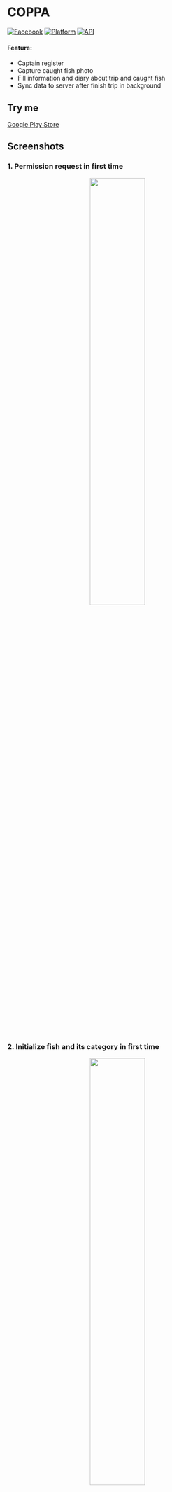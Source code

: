 # COPPA
[![Facebook](https://img.shields.io/badge/Facebook-tx.trongnghia98-blue.svg)](https://www.facebook.com/tx.trongnghia98)
[![Platform](https://img.shields.io/badge/platform-android-green.svg)](http://developer.android.com/index.html)
[![API](https://img.shields.io/badge/API-16%2B-brightgreen.svg?style=flat)](https://android-arsenal.com/api?level=16)
#### Feature:
* Captain register
* Capture caught fish photo
* Fill information and diary about trip and caught fish
* Sync data to server after finish trip in background

## Try me
[Google Play Store](https://play.google.com/store/apps/details?id=com.blogspot.tndev1403.Coppa)

## Screenshots
### 1. Permission request in first time
<p align="center">
	<img src="screenshots/1.jpg" width="50%">
</p>

### 2. Initialize fish and its category in first time
<p align="center">
	<img src="screenshots/2.jpg" width="50%">
</p>

### 3. Request information of captain
<p align="center">
	<img src="screenshots/3.jpg" width="50%">
</p>

### 4. Wait confirm from captain
<p align="center">
	<img src="screenshots/4.jpg" width="50%">
</p>

### 5. Home screen in first time (Only show create new trip button)
<p align="center">
	<img src="screenshots/5.jpg" width="50%">
</p>

### 6. Wait confirm from captain
<p align="center">
	<img src="screenshots/6.jpg" width="50%">
</p>

### 7. Create trip success
<p align="center">
	<img src="screenshots/7.jpg" width="50%">
</p>

### 8. Show on fish category in system
<p align="center">
	<img src="screenshots/8.jpg" width="50%">
</p>

### 9. Default navigation drawer
<p align="center">
	<img src="screenshots/9.jpg" width="50%">
</p>

### 10. Select kind of fish in a category
<p align="center">
	<img src="screenshots/10.jpg" width="50%"
</p>

### 11. Default input info of fish activity
<p align="center">
	<img src="screenshots/11.jpg" width="50%">
</p>

### 12. Kind of fish photo selection
<p align="center">
	<img src="screenshots/12.jpg" width="50%">
</p>

### 13. After select photo and input some information
<p align="center">
	<img src="screenshots/13.jpg" width="50%">
</p>

### 14. Select time when you caught fish
<p align="center">
	<img src="screenshots/14.jpg" width="50%">
</p>

### 15. Select date when you caught fish
<p align="center">
	<img src="screenshots/15.jpg" width="50%">
</p>

### 16. Review inserted caught fish info
<p align="center">
	<img src="screenshots/16.jpg" width="50%">
</p>

### 17. Review all insert history record
<p align="center">
	<img src="screenshots/17.jpg" width="50%">
</p>

### 18. Review a inserted record
<p align="center">
	<img src="screenshots/18.jpg" width="50%">
</p>

### 19. Wait confirm if you want to delete
<p align="center">
	<img src="screenshots/19.jpg" width="50%">
</p>

### 20. Edit dialog
<p align="center">
	<img src="screenshots/20.jpg" width="50%">
</p>

### 21. Sync success after press end trip button
<p align="center">
	<img src="screenshots/21.jpg" width="50%">
</p>


## Designer
#### Name: [Nguyen Trong Nghia](https://www.facebook.com/tx.trongnghia98)
#### Email: projects.futuresky@gmail.com
#### Phone: +84 886 48 3147
#### Blogger: [TNdev1403](https://tndev1403.blogspot.com)
